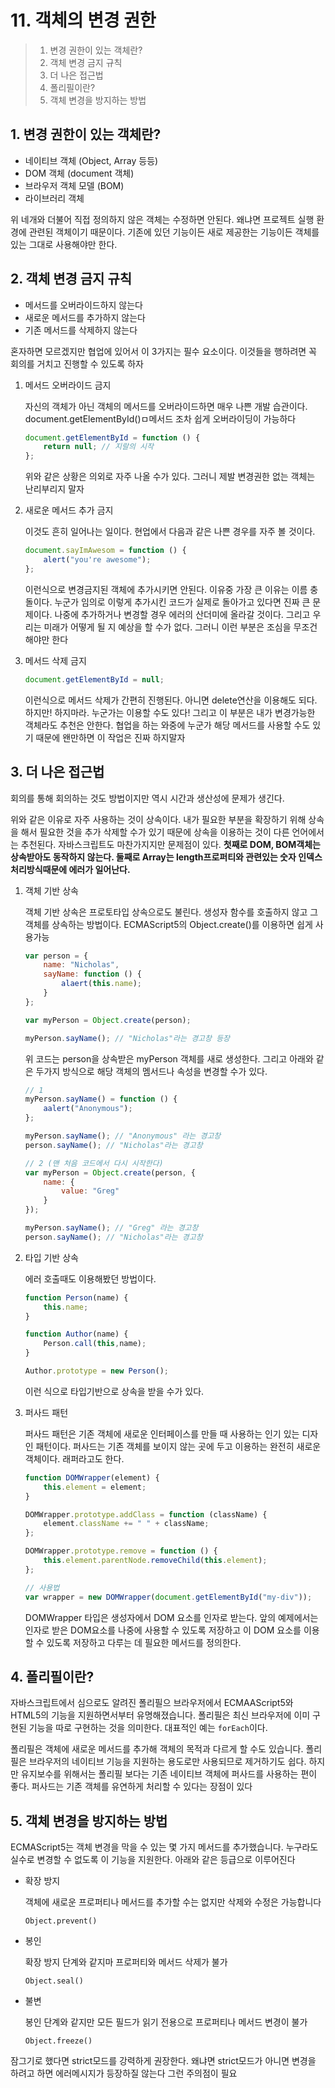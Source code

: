 # 11. 객체의 변경 권한

> 1. 변경 권한이 있는 객체란?
> 2. 객체 변경 금지 규칙
> 3. 더 나은 접근법
> 4. 폴리필이란?
> 5. 객체 변경을 방지하는 방법

## 1. 변경 권한이 있는 객체란?

- 네이티브 객체 (Object, Array 등등)
- DOM 객체 (document 객체)
- 브라우저 객체 모델 (BOM)
- 라이브러리 객체

위 네개와 더불어 직접 정의하지 않은 객체는 수정하면 안된다. 왜냐면 프로젝트 실행 환경에 관련된 객체이기 때문이다. 기존에 있던 기능이든 새로 제공한는 기능이든 객체를 있는 그대로 사용해야만 한다.

## 2. 객체 변경 금지 규칙

- 메서드를 오버라이드하지 않는다
- 새로운 메서드를 추가하지 않는다
- 기존 메서드를 삭제하지 않는다

혼자하면 모르겠지만 협업에 있어서 이 3가지는 필수 요소이다. 이것들을 행하려면 꼭 회의를 거치고 진행할 수 있도록 하자

1. 메서드 오버라이드 금지

   자신의 객체가 아닌 객체의 메서드를 오버라이드하면 매우 나쁜 개발 습관이다. document.getElementById()ㅁ메서드 조차 쉽게 오버라이딩이 가능하다

   ```javascript
   document.getElementById = function () {
       return null; // 지랄의 시작
   };
   ```

   위와 같은 상황은 의외로 자주 나올 수가 있다. 그러니 제발 변경권한 없는 객체는 난리부리지 말자

2. 새로운 메서드 추가 금지

   이것도 흔히 일어나는 일이다. 현업에서 다음과 같은 나쁜 경우를 자주 볼 것이다.

   ```javascript
   document.sayImAwesom = function () {
       alert("you're awesome");
   };
   ```

   이런식으로 변경금지된 객체에 추가시키면 안된다. 이유중 가장 큰 이유는 이름 충돌이다. 누군가 임의로 이렇게 추가시킨 코드가 실제로 돌아가고 있다면 진짜 큰 문제이다. 나중에 추가하거나 변경할 경우 에러의 산더미에 올라갈 것이다. 그리고 우리는 미래가 어떻게 될 지 예상을 할 수가 없다. 그러니 이런 부분은 조심을 무조건 해야만 한다

3. 메서드 삭제 금지

   ```javascript
   document.getElementById = null;
   ```

   이런식으로 메서드 삭제가 간편히 진행된다. 아니면 delete연산을 이용해도 되다. 하지만! 하지마라. 누군가는 이용할 수도 있다! 그리고 이 부분은 내가 변경가능한 객체라도 추천은 안한다. 협업을 하는 와중에 누군가 해당 메서드를 사용할 수도 있기 때문에 왠만하면 이 작업은 진짜 하지말자

## 3. 더 나은 접근법

회의를 통해 회의하는 것도 방법이지만 역시 시간과 생산성에 문제가 생긴다.

위와 같은 이유로 자주 사용하는 것이 상속이다. 내가 필요한 부분을 확장하기 위해 상속을 해서 필요한 것을 추가 삭제할 수가 있기 때문에 상속을 이용하는 것이 다른 언어에서는 추천된다. 자바스크립트도 마찬가지지만 문제점이 있다. **첫째로 DOM, BOM객체는 상속받아도 동작하지 않는다. 둘째로 Array는 length프로퍼티와 관련있는 숫자 인덱스 처리방식때문에 에러가 일어난다.**

1. 객체 기반 상속

   객체 기반 상속은 프로토타입 상속으로도 불린다. 생성자 함수를 호출하지 않고 그 객체를 상속하는 방법이다. ECMAScript5의 Object.create()를 이용하면 쉽게 사용가능

   ```javascript
   var person = {
       name: "Nicholas",
       sayName: function () {
           alaert(this.name);
       }
   };
   
   var myPerson = Object.create(person);
   
   myPerson.sayName(); // "Nicholas"라는 경고창 등장
   ```

   위 코드는 person을 상속받은 myPerson 객체를 새로 생성한다. 그리고 아래와 같은 두가지 방식으로 해당 객체의 멤서드나 속성을 변경할 수가 있다.

   ```javascript
   // 1
   myPerson.sayName() = function () {
       aalert("Anonymous");
   };
   
   myPerson.sayName(); // "Anonymous" 라는 경고창
   person.sayName(); // "Nicholas"라는 경고창
   
   // 2 (맨 처음 코드에서 다시 시작한다)
   var myPerson = Object.create(person, {
       name: {
           value: "Greg"
       }
   });
   
   myPerson.sayName(); // "Greg" 라는 경고창
   person.sayName(); // "Nicholas"라는 경고창
   ```

2. 타입 기반 상속

   에러 호출때도 이용해봤던 방법이다.

   ```javascript
   function Person(name) {
       this.name;
   }
   
   function Author(name) {
       Person.call(this,name);
   }
   
   Author.prototype = new Person();
   ```

   이런 식으로 타입기반으로 상속을 받을 수가 있다.

3. 퍼사드 패턴

   퍼사드 패턴은 기존 객체에 새로운 인터페이스를 만들 때 사용하는 인기 있는 디자인 패턴이다. 퍼사드는 기존 객체를 보이지 않는 곳에 두고 이용하는 완전히 새로운 객체이다. 래퍼라고도 한다.

   ```javascript
   function DOMWrapper(element) {
       this.element = element;
   }
   
   DOMWrapper.prototype.addClass = function (className) {
       element.className += " " + className;
   };
   
   DOMWrapper.prototype.remove = function () {
       this.element.parentNode.removeChild(this.element);
   };
   
   // 사용법
   var wrapper = new DOMWrapper(document.getElementById("my-div"));
   ```

   DOMWrapper 타입은 생성자에서 DOM 요소를 인자로 받는다. 앞의 예제에서는 인자로 받은 DOM요소를 나중에 사용할 수 있도록 저장하고 이 DOM 요소를 이용할 수 있도록 저장하고 다루는 데 필요한 메서드를 정의한다.

## 4. 폴리필이란?

자바스크립트에서 심으로도 알려진 폴리필으 브라우저에서 ECMAAScript5와 HTML5의 기능을 지원하면서부터 유명해졌습니다. 폴리필은 최신 브라우저에 이미 구현된 기능을 따로 구현하는 것을 의미한다. 대표적인 예는 `forEach`이다.

폴리필은 객체에 새로운 메서드를 추가해 객체의 목적과 다르게 할 수도 있습니다. 폴리필은 브라우저의 네이티브 기능을 지원하는 용도로만 사용되므로 제거하기도 쉽다. 하지만 유지보수를 위해서는 폴리필 보다는 기존 네이티브 객체에 퍼사드를 사용하는 편이 좋다. 퍼사드는 기존 객체를 유연하게 처리할 수 있다는 장점이 있다

## 5. 객체 변경을 방지하는 방법

ECMAScript5는 객체 변경을 막을 수 있는 몇 가지 메서드를 추가했습니다. 누구라도 실수로 변경할 수 없도록 이 기능을 지원한다. 아래와 같은 등급으로 이루어진다

- 확장 방지

  객체에 새로운 프로퍼티나 메서드를 추가할 수는 없지만 삭제와 수정은 가능합니다

  `Object.prevent()`

- 봉인

  확장 방지 단계와 같지마 프로퍼티와 메서드 삭제가 불가

  `Object.seal()`

- 불변

  봉인 단계와 같지만 모든 필드가 읽기 전용으로 프로퍼티나 메서드 변경이 불가

  `Object.freeze()`

잠그기로 했다면 strict모드를 강력하게 권장한다. 왜냐면 strict모드가 아니면 변경을 하려고 하면 에러메시지가 등장하질 않는다 그런 주의점이 필요


